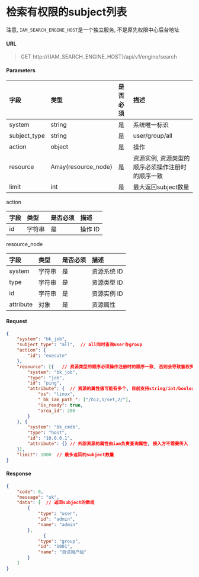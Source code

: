# 检索有权限的subject列表

注意, `IAM_SEARCH_ENGINE_HOST`是一个独立服务, 不是原先权限中心后台地址

#### URL

> GET http://{IAM_SEARCH_ENGINE_HOST}/api/v1/engine/search

#### Parameters

| 字段 |  类型 |是否必须  | 描述  |
|:---|:---|:---|:---|
| system |string | 是 | 系统唯一标识  |
| subject_type | string | 是 | user/group/all |
| action | object | 是 | 操作 |
| resource | Array(resource_node) | 是 | 资源实例, 资源类型的顺序必须操作注册时的顺序一致 |
| limit | int | 是 | 最大返回subject数量 |

action

| 字段 |  类型 |是否必须  | 描述  |
|:---|:---|:---|:---|
| id    |  字符串  | 是   | 操作 ID |

resource_node

| 字段 |  类型 |是否必须  | 描述  |
|:---|:---|:---|:---|
| system |  字符串  | 是   | 资源系统 ID |
| type |  字符串  | 是   | 资源类型 ID |
| id | 字符串 | 是 | 资源实例 ID |
| attribute | 对象 | 是 | 资源属性 |


#### Request


```json
{
	"system": "bk_job",
	"subject_type": "all",  // all同时查询user与group
	"action": {
		"id": "execute"
	},
	"resource": [{   // 资源类型的顺序必须操作注册时的顺序一致, 否则会导致鉴权失败!
		"system": "bk_job",
		"type": "job",
		"id": "ping",
		"attribute": {  // 资源的属性值可能有多个, 目前支持string/int/boolean, 以及路径stringList
			"os": "linux",
			"_bk_iam_path_": ["/biz,1/set,2/"],
			"is_ready": true,
			"area_id": 200
		}
	}, {
		"system": "bk_cmdb",
		"type": "host",
		"id": "10.0.0.1",
		"attribute": {} // 外部资源的属性由iam负责查询属性, 接入方不需要传入
	}],
	"limit": 1000  // 最多返回的subject数量
}
```

#### Response

```json
{
    "code": 0,
    "message": "ok",
    "data": [  // 返回subject的数组
        {
            "type": "user",
            "id": "admin",
            "name": "admin"
        },
		      {
            "type": "group",
            "id": "1001",
            "name": "测试用户组"
        }
	]
}
```
